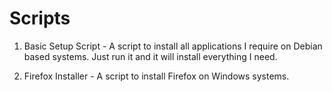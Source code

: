 # Scripts

1) Basic Setup Script - A script to install all applications I require on Debian based systems. Just run it and it will install everything I need.

2) Firefox Installer - A script to install Firefox on Windows systems.